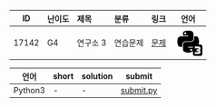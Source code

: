| ID | 난이도 | 제목 | 분류 | 링크 | 언어 |
| -- | ---- | :-- | :-- | --- | --- |
| 17142 | G4 | 연구소 3 | 연습문제 | [문제](https://www.acmicpc.net/problem/17142) | [![python3](/assets/python3.svg)](/solutions/%5BG4%5D17142%20연구소%203/submit.py)  |

| 언어 | short | solution | submit |
| --- | ----- | -------- | ------ |
| Python3 | - | - | [submit.py](submit.py) |

